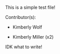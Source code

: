 This is a simple test file!

Contributor(s):

* Kimberly Wolf

* Kimberly Miller (x2)

IDK what to write!
